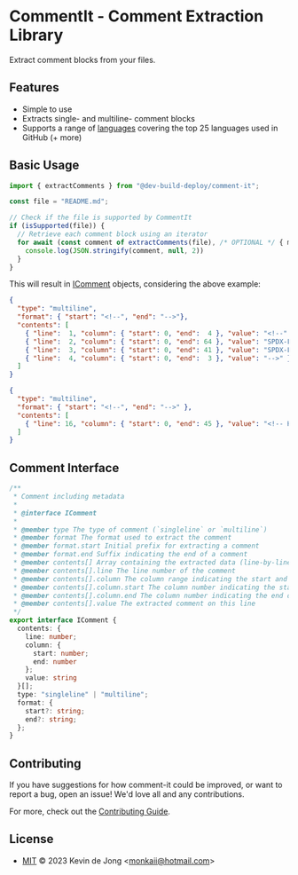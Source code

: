 <!--
SPDX-FileCopyrightText: 2023 Kevin de Jong <monkaii@hotmail.com>
SPDX-License-Identifier: MIT
-->

# CommentIt - Comment Extraction Library

Extract comment blocks from your files.

## Features

* Simple to use
* Extracts single- and multiline- comment blocks
* Supports a range of [languages](./src/languages/languages.json) covering the top 25 languages used in GitHub (+ more)

<!-- Hee hee, hid a comment block in here -->

## Basic Usage

```typescript
import { extractComments } from "@dev-build-deploy/comment-it";

const file = "README.md";

// Check if the file is supported by CommentIt
if (isSupported(file)) {
  // Retrieve each comment block using an iterator
  for await (const comment of extractComments(file), /* OPTIONAL */ { maxLines: 20 }) {
    console.log(JSON.stringify(comment, null, 2))
  }
}
```

This will result in [IComment](#comment-interface) objects, considering the above example:

<!-- REUSE-IgnoreStart -->
```json
{
  "type": "multiline",
  "format": { "start": "<!--", "end": "-->"},
  "contents": [
    { "line":  1, "column": { "start": 0, "end":  4 }, "value": "<!--" },
    { "line":  2, "column": { "start": 0, "end": 64 }, "value": "SPDX-FileCopyrightText: 2023 Kevin de Jong <monkaii@hotmail.com>" },
    { "line":  3, "column": { "start": 0, "end": 41 }, "value": "SPDX-License-Identifier: GPL-3.0-or-later" },
    { "line":  4, "column": { "start": 0, "end":  3 }, "value": "-->" }
  ]
}

{
  "type": "multiline",
  "format": { "start": "<!--", "end": "-->" },
  "contents": [
    { "line": 16, "column": { "start": 0, "end": 45 }, "value": "<!-- Hee hee, hid a comment block in here -->" }
  ]
}
```
<!-- REUSE-IgnoreEnd -->

## Comment Interface

```typescript
/**
 * Comment including metadata
 *
 * @interface IComment
 *
 * @member type The type of comment (`singleline` or `multiline`)
 * @member format The format used to extract the comment
 * @member format.start Initial prefix for extracting a comment
 * @member format.end Suffix indicating the end of a comment
 * @member contents[] Array containing the extracted data (line-by-line)
 * @member contents[].line The line number of the comment
 * @member contents[].column The column range indicating the start and end of the comment on this line
 * @member contents[].column.start The column number indicating the start of the comment on this line
 * @member contents[].column.end The column number indicating the end of the comment on this line
 * @member contents[].value The extracted comment on this line
 */
export interface IComment {
  contents: {
    line: number;
    column: {
      start: number;
      end: number
    };
    value: string
  }[];
  type: "singleline" | "multiline";
  format: {
    start?: string;
    end?: string;
  };
}
```

## Contributing

If you have suggestions for how comment-it could be improved, or want to report a bug, open an issue! We'd love all and any contributions.

For more, check out the [Contributing Guide](CONTRIBUTING.md).

## License

- [MIT](./LICENSES/MIT.txt) © 2023 Kevin de Jong \<monkaii@hotmail.com\>

[SemVer 2.0.0]: https://semver.org

